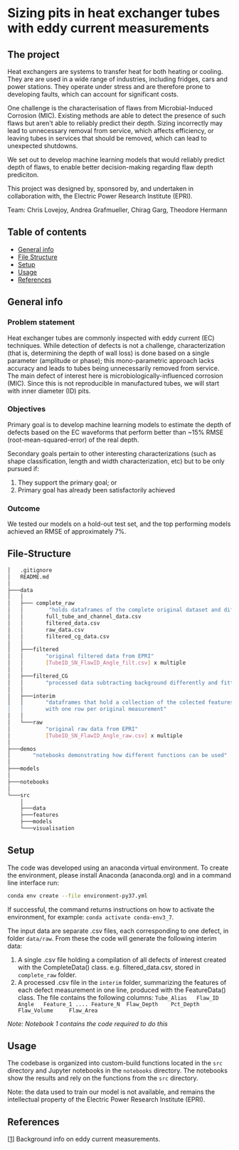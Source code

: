# Sizing pits in heat exchanger tubes with eddy current measurements


## The project
Heat exchangers are systems to transfer heat for both heating or cooling. They are are used in a wide range of industries, including fridges, cars and power stations. They operate under stress and are therefore prone to developing faults, which can account for significant costs.

One challenge is the characterisation of flaws from Microbial-Induced Corrosion (MIC). Existing methods are able to detect the presence of such flaws but aren't able to reliably predict their depth. Sizing incorrectly may lead to unnecessary removal from service, which affects efficiency, or leaving tubes in services that should be removed, which can lead to unexpected shutdowns.

We set out to develop machine learning models that would reliably predict depth of flaws, to enable better decision-making regarding flaw depth prediciton.

This project was designed by, sponsored by, and undertaken in collaboration with, the Electric Power Research Institute (EPRI).

Team: Chris Lovejoy, Andrea Grafmueller, Chirag Garg, Theodore Hermann


## Table of contents
* [General info](#general-info)
* [File Structure](#file-structure)
* [Setup](#setup)
* [Usage](#usage)
* [References](#references)

## General info
### Problem statement

Heat exchanger tubes are commonly inspected with eddy current (EC) techniques. While detection of defects is not a challenge, characterization (that is, determining the depth of wall loss) is done based on a single parameter (amplitude or phase); this mono-parametric approach lacks accuracy and leads to tubes being unnecessarily removed from service. The main defect of interest here is microbiologically-influenced corrosion (MIC). Since this is not reproducible in manufactured tubes, we will start with inner diameter (ID) pits.


### Objectives

Primary goal is to develop machine learning models to estimate the depth of defects based on the EC waveforms that perform better than ~15% RMSE (root-mean-squared-error) of the real depth.

Secondary goals pertain to other interesting characterizations (such as shape classification, length and width characterization, etc) but to be only pursued if:
1) They support the primary goal; or
2) Primary goal has already been satisfactorily achieved


### Outcome

We tested our models on a hold-out test set, and the top performing models achieved an RMSE of approximately 7%.


## File-Structure
```bash
│   .gitignore
│   README.md
│
├───data
│   │
│   ├─── complete_raw     
│   │        "holds dataframes of the complete original dataset and different subsets"
│   │       full_tube_and_channel_data.csv
│   │       filtered_data.csv
│   │       raw_data.csv
│   │       filtered_cg_data.csv
│   │
│   ├───filtered
│   │       "original filtered data from EPRI"
│   │       [TubeID_SN_FlawID_Angle_filt.csv] x multiple  
│   │       
│   ├───filtered_CG
│   │       "processed data subtracting background differently and fitting peaks"
│   │
│   ├───interim
│   │       "dataframes that hold a collection of the colected features
│   │       with one row per original measurement"
│   │
│   └───raw
│           "original raw data from EPRI"
│           [TubeID_SN_FlawID_Angle_raw.csv] x multiple
│
├───demos
│       "notebooks demonstrating how different functions can be used"
│
├───models
│
├───notebooks
│
└───src
    │
    ├───data
    ├───features
    ├───models
    └───visualisation
```

## Setup

The code was developed using an anaconda virtual environment. To create the environment, please install Anaconda (anaconda.org) and in a command line interface run:

```sh
conda env create --file environment-py37.yml
```
If successful, the command returns instructions on how to activate the environment, for example: `conda activate conda-env3_7`.

The input data are separate .csv files, each corresponding to one defect, in folder `data/raw`. From these the code will generate the following interim data:
1. A single .csv file holding a compilation of all defects of interest created with the CompleteData() class. e.g. filtered_data.csv, stored in `complete_raw` folder.
2. A processed .csv file in the `interim` folder, summarizing the features of each defect measurement in one line, produced with the FeatureData() class. The file contains the following columns: `Tube_Alias 	 Flaw_ID 	Angle 	Feature_1 .... Feature_N  Flaw_Depth 	Pct_Depth 	Flaw_Volume 	Flaw_Area`

*Note: Notebook 1 contains the code required to do this*


## Usage
The codebase is organized into custom-build functions located in the `src` directory and Jupyter notebooks in the `notebooks` directory. The notebooks show the results and rely on the functions from the `src` directory.


Note: the data used to train our model is not available, and remains the intellectual property of the Electric Power Research Institute (EPRI).


## References
[[1](https://www.nde-ed.org/EducationResources/CommunityCollege/EddyCurrents/cc_ec_index.htm)] Background info on eddy current measurements.
